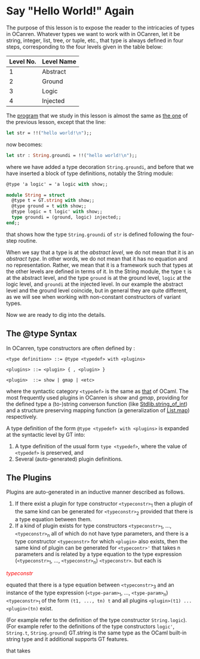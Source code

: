 # Say "Hello World!" Again

The purpose of this lesson is to expose the reader to the intricacies of types in OCanren. Whatever
types we want to work with in OCanren, let it be string, integer, list, tree, or tuple, etc., that type
is always defined in four steps, corresponding to the four levels given in the table below:


Level No. | Level Name
--        |--
1         | Abstract
2         | Ground
3         | Logic
4         | Injected


The [program](hello2.mi) that we study in this lesson is almost the
same as [the one](../helloWorld/hello.ml) of the previous lesson, except that the line:
```ocaml
let str = !!("hello world!\n");;
```
now becomes:
```ocaml
let str : String.groundi = !!("hello world!\n");;
```
where we have added a type decoration `String.groundi`, and before that we have inserted a block
of type definitions, notably the String module:
```ocaml
@type 'a logic' = 'a logic with show;;

module String = struct
  @type t = GT.string with show;;
  @type ground = t with show;;
  @type logic = t logic' with show;;
  type groundi = (ground, logic) injected;;
end;;
```
that shows how the type `String.groundi` of `str` is defined following the four-step routine.

When we say that a type is at the _abstract level_, we do not mean that it is an _abstract type_.
In other words, we do not mean that it has no equation and no representation. Rather, we mean that
it is a framework such that types at the other levels are defined in terms of it. In the String
module, the type `t` is at the abstract level, and the type `ground` is at the ground level,
`logic` at the logic level, and `groundi` at the injected level. In our example the abstract level
and the ground level coincide, but in general they are quite different, as we will see when working
with non-constant constructors of variant types.  

Now we are ready to dig into the details.

## The @type Syntax

In OCanren, type constructors are often defined by :
```
<type definition> ::= @type <typedef> with <plugins>

<plugins> ::= <plugin> { , <plugin> }

<plugin>  ::= show | gmap | <etc>
```
where the syntactic category `<typedef>` is the same as
[that](https://ocaml.org/releases/4.11/htmlman/typedecl.html) of OCaml. The most frequently used plugins
in OCanren is _show_ and _gmap_, providing for the defined type a (to-)string converson function
(like [Stdlib.string_of_int](https://ocaml.org/releases/4.11/htmlman/libref/Stdlib.html)) and
a structure preserving mapping function 
(a generalization of  [List.map](https://ocaml.org/releases/4.11/htmlman/libref/List.html))  respectively.


A type definition of the form `@type <typedef> with <plugins>` is expanded at the syntactic level
by GT into:
1) A type definition of the usual form `type <typedef>`, where the value of `<typedef>` is preserved, and
1) Several (auto-generated) plugin definitions.

## The Plugins

Plugins are auto-generated in an inductive manner described as follows.
1. If there exist a plugin for type constructor `<typeconstr>`<sub>1</sub> then
 a plugin of the same kind can be generated for `<typeconstr>`<sub>2</sub>
provided that there is a type equation between them.
1. If a kind of plugin <plugin> exists for type constructors `<typeconstr>`<sub>1</sub>, ...,
`<typeconstr>`<sub>n</sub> all of which do not have type parameters, and there is a type constructor
`<typeconstr>` for which `<plugin>` also exists, then the same kind of plugin can be generated for
`<typecontr>'` that takes n parameters and is related by a type equation to the type expression
(`<typeconstr>`<sub>1</sub>, ..., `<typeconstr>`<sub>n</sub>) `<typeconstr>`.
but each is

<font color="red">_typeconstr_</font>


equated that there is a type equation between
`<typeconstr>`<sub>3</sub> and an instance of the type expression
(`<type-param>`<sub>1</sub>, ..., `<type-param>`<sub>n</sub>) `<typeconstr>`<sub>1</sub>
of the form `(t1, ..., tn) t` and all plugins  `<plugin>(t1) ... <plugin>(tn)` exist. 

(For example refer to the definition of
the type constructor `String.logic`).
(For example refer to the definitions of
the type constructors `logic'`, `String.t`, `String.ground`)
GT.string is the same type as the OCaml built-in string type and it additional supports
GT features.

that takes
